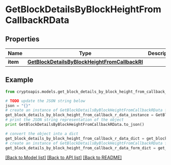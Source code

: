 # GetBlockDetailsByBlockHeightFromCallbackRData


## Properties
Name | Type | Description | Notes
------------ | ------------- | ------------- | -------------
**item** | [**GetBlockDetailsByBlockHeightFromCallbackRI**](GetBlockDetailsByBlockHeightFromCallbackRI.md) |  | 

## Example

```python
from cryptoapis.models.get_block_details_by_block_height_from_callback_r_data import GetBlockDetailsByBlockHeightFromCallbackRData

# TODO update the JSON string below
json = "{}"
# create an instance of GetBlockDetailsByBlockHeightFromCallbackRData from a JSON string
get_block_details_by_block_height_from_callback_r_data_instance = GetBlockDetailsByBlockHeightFromCallbackRData.from_json(json)
# print the JSON string representation of the object
print GetBlockDetailsByBlockHeightFromCallbackRData.to_json()

# convert the object into a dict
get_block_details_by_block_height_from_callback_r_data_dict = get_block_details_by_block_height_from_callback_r_data_instance.to_dict()
# create an instance of GetBlockDetailsByBlockHeightFromCallbackRData from a dict
get_block_details_by_block_height_from_callback_r_data_form_dict = get_block_details_by_block_height_from_callback_r_data.from_dict(get_block_details_by_block_height_from_callback_r_data_dict)
```
[[Back to Model list]](../README.md#documentation-for-models) [[Back to API list]](../README.md#documentation-for-api-endpoints) [[Back to README]](../README.md)


